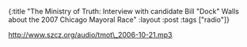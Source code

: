 {:title "The Ministry of Truth: Interview with candidate Bill \"Dock\" Walls about the 2007 Chicago Mayoral Race"
:layout :post
:tags  ["radio"]}

<http://www.szcz.org/audio/tmot\_2006-10-21.mp3>

